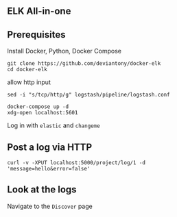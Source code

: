 ELK All-in-one
---

## Prerequisites

Install Docker, Python, Docker Compose

```
git clone https://github.com/deviantony/docker-elk
cd docker-elk
```

allow http input

```
sed -i "s/tcp/http/g" logstash/pipeline/logstash.conf
```

```
docker-compose up -d
xdg-open localhost:5601
```

Log in with `elastic` and `changeme`

## Post a log via HTTP

```
curl -v -XPUT localhost:5000/project/log/1 -d 'message=hello&error=false'
```

## Look at the logs

Navigate to the `Discover` page
